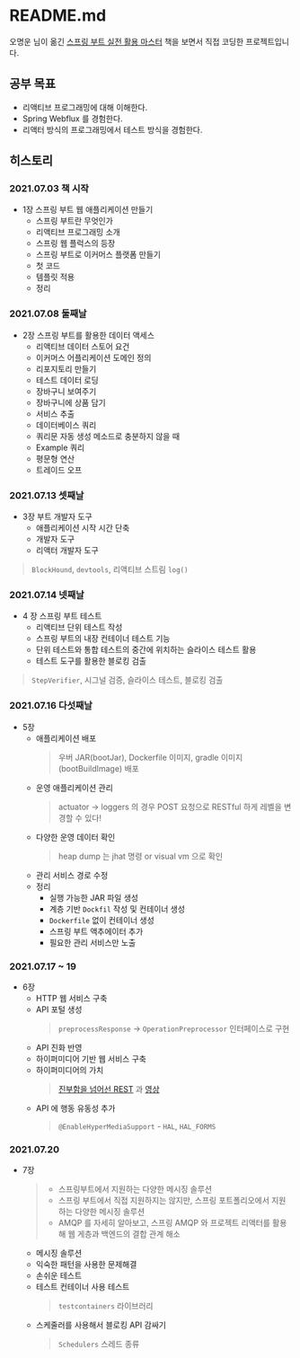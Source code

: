 # README.md

오명운 님이 옮긴 [스프링 부트 실전 활용 마스터](http://www.kyobobook.co.kr/product/detailViewKor.laf?ejkGb=KOR&mallGb=KOR&barcode=9791189909307) 책을 보면서 직접 코딩한 프로젝트입니다.

## 공부 목표

- 리액티브 프로그래밍에 대해 이해한다.
- Spring Webflux 를 경험한다.
- 리액터 방식의 프로그래밍에서 테스트 방식을 경험한다.

## 히스토리

### 2021.07.03 책 시작

- 1장 스프링 부트 웹 애플리케이션 만들기
  - 스프링 부트란 무엇인가
  - 리액티브 프로그래밍 소개
  - 스프링 웹 플럭스의 등장
  - 스프링 부트로 이커머스 플랫폼 만들기
  - 첫 코드
  - 템플릿 적용
  - 정리
    
### 2021.07.08 둘째날

- 2장 스프링 부트를 활용한 데이터 액세스
  - 리액티브 데이터 스토어 요건
  - 이커머스 어플리케이션 도메인 정의
  - 리포지토리 만들기
  - 테스트 데이터 로딩
  - 장바구니 보여주기
  - 장바구니에 상품 담기
  - 서비스 추출
  - 데이터베이스 쿼리
  - 쿼리문 자동 생성 메소드로 충분하지 않을 때
  - Example 쿼리
  - 평문형 연산
  - 트레이드 오프
  
### 2021.07.13 셋째날

- 3장 부트 개발자 도구
  - 애플리케이션 시작 시간 단축
  - 개발자 도구
  - 리액터 개발자 도구
  
> `BlockHound`, `devtools`, 리액티브 스트림 `log()`

### 2021.07.14 넷째날

- 4 장 스프링 부트 테스트
  - 리액티브 단위 테스트 작성
  - 스프링 부트의 내장 컨테이너 테스트 기능
  - 단위 테스트와 통합 테스트의 중간에 위치하는 슬라이스 테스트 활용
  - 테스트 도구를 활용한 블로킹 검출

> `StepVerifier`, 시그널 검증, 슬라이스 테스트, 블로킹 검출

### 2021.07.16 다섯째날

- 5장
  - 애플리케이션 배포
    > 우버 JAR(bootJar), Dockerfile 이미지, gradle 이미지(bootBuildImage) 배포
  - 운영 애플리케이션 관리
    > actuator -> loggers 의 경우 POST 요청으로 RESTful 하게 레벨을 변경할 수 있다!
  - 다양한 운영 데이터 확인
    > heap dump 는 jhat 명령 or visual vm 으로 확인
  - 관리 서비스 경로 수정
  - 정리
    - 실행 가능한 JAR 파일 생성
    - 계층 기반 `Dockfil` 작성 및 컨테이너 생성
    - `Dockerfile` 없이 컨테이너 생성
    - 스프링 부트 액추에이터 추가
    - 필요한 관리 서비스만 노출

### 2021.07.17 ~ 19

- 6장
  - HTTP 웹 서비스 구축
  - API 포털 생성
    > `preprocessResponse` -> `OperationPreprocessor` 인터페이스로 구현
  - API 진화 반영
  - 하이퍼미디어 기반 웹 서비스 구축
  - 하이퍼미디어의 가치
    > [진부함을 넘어선 REST](https://speakerdeck.com/olivergierke/rest-beyond-the-obvious-api-design-for-ever-evolving-systems) 과 [영상](https://www.youtube.com/watch?v=x_9OJKAv-ic&ab_channel=Devoxx)
  - API 에 행동 유동성 추가
    > `@EnableHyperMediaSupport` - `HAL`, `HAL_FORMS`
  
### 2021.07.20

- 7장
  > - 스프링부트에서 지원하는 다양한 메시징 솔루션
  > - 스프링 부트에서 직접 지원하지는 않지만, 스프링 포트폴리오에서 지원하는 다양한 메시징 솔루션
  > - AMQP 를 자세히 알아보고, 스프링 AMQP 와 프로젝트 리액터를 활용해 웹 게층과 백엔드의 결합 관계 해소
  - 메시징 솔루션
  - 익숙한 패턴을 사용한 문제해결
  - 손쉬운 테스트
  - 테스트 컨테이너 사용 테스트
    > `testcontainers` 라이브러리
  - 스케줄러를 사용해서 블로킹 API 감싸기
    > `Schedulers` 스레드 종류
  